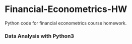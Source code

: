 # Financial-Econometrics-HW
Python code for financial econometrics course homework.



### Data Analysis with Python3

[Pandas Cookbook]: http://pandas.pydata.org/pandas-docs/stable/cookbook.html#cookbook
[10 minutes to pandas]: http://pandas.pydata.org/pandas-docs/stable/10min.html





